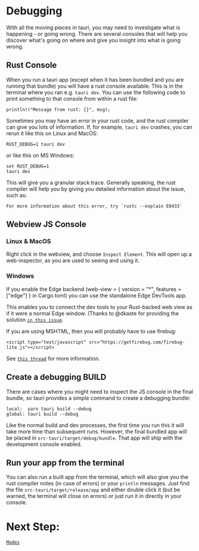 # Debugging

With all the moving pieces in tauri, you may need to investigate what is
happening - or going wrong. There are several consoles that will help you
discover what's going on where and give you insight into what is going wrong.

## Rust Console

When you run a tauri app (except when it has been bundled and you are running
that bundle) you will have a rust console available. This is in the terminal
where you ran e.g. `tauri dev`. You can use the following code to print
something to that console from within a rust file:

```
println!("Message from rust: {}", msg);
```

Sometimes you may have an error in your rust code, and the rust compiler can
give you lots of information. If, for example, `tauri dev` crashes, you can
rerun it like this on Linux and MacOS:

```
RUST_DEBUG=1 tauri dev
```

or like this on MS Windows:

```
set RUST_DEBUG=1
tauri dev
```

This will give you a granular stack trace. Generally speaking, the rust compiler
will help you by giving you detailed information about the issue, such as:

```
For more information about this error, try `rustc --explain E0433`
```

## Webview JS Console

### Linux & MacOS

Right click in the webview, and choose `Inspect Element`. This will open up a
web-inspector, as you are used to seeing and using it.

### Windows

If you enable the Edge backend (web-view = { version = "\*", features = ["edge"]
} in Cargo.toml) you can use the standalone Edge DevTools app.

This enables you to connect the dev tools to your Rust-backed web view as if it
were a normal Edge window. (Thanks to @dkaste for providing the solution
[`in this issue`](https://github.com/Boscop/web-view/issues/88#issuecomment-552464137).

If you are using MSHTML, then you will probably have to use firebug:

```
<script type="text/javascript" src="https://getfirebug.com/firebug-lite.js"></script>
```

See
[`this thread`](https://github.com/zserge/webview/blob/master/README.md#debugging-and-development-tips)
for more information.

## Create a debugging BUILD

There are cases where you might need to inspect the JS console in the final
bundle, so tauri provides a simple command to create a debugging bundle:

```
local:  yarn tauri build --debug
global: tauri build --debug
```

Like the normal build and dev processes, the first time you run this it will
take more time than subsequent runs. However, the final bundled app will be
placed in `src-tauri/target/debug/bundle`. That app will ship with the
development console enabled.

## Run your app from the terminal

You can also run a built app from the terminal, which will also give you the
rust compiler notes (in case of errors) or your `println` messages. Just find
the file `src-tauri/target/release/app` and either double click it (but be
warned, the terminal will close on errors) or just run it in directly in your
console.

# Next Step:

[`Modes`](https://github.com/tauri-apps/tauri/wiki/09.-Modes)
